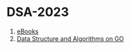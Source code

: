# DSA-2023

1. [eBooks](https://github.com/techyosemite/Algorithms)
2. [Data Structure and Algorithms on GO](https://github.com/diptomondal007/GoLangBooks/tree/master)
